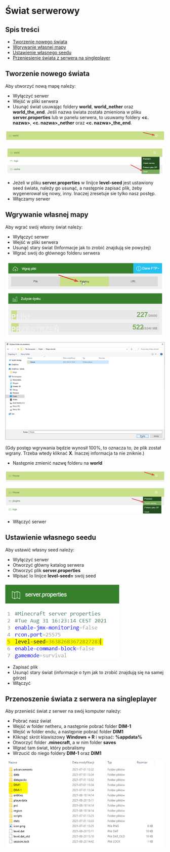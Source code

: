 # Świat serwerowy
## Spis treści
* [Tworzenie nowego świata](#tworzenie)
* [Wgrywanie własnej mapy](#wgrywanie)
* [Ustawienie własnego seedu](#seed)
* [Przeniesienie świata z serwera na singleplayer](#dim)

<a name='tworzenie'></a>
## Tworzenie nowego świata
Aby utworzyć nową mapę należy:
* Wyłączyć serwer
* Wejść w pliki serwera
* Usunąć świat usuwając foldery **world**, **world_nether** oraz **world_the_end**. Jeśli nazwa świata została zmieniona w pliku **server.properties** lub w panelu serwera, to usuwamy foldery **<c. nazwa>**, **<c. nazwa>_nether** oraz **<c. nazwa>_the_end**.

![1](img/world/1.png)

![1](img/world/2.png)
* Jeżeli w pliku **server.properties** w linijce **level-seed** jest ustawiony seed świata, należy go usunąć, a następnie zapisać plik, żeby wygenerował się nowy, inny. Inaczej zresetuje sie tylko nasz postęp.
* Włączamy serwer

<a name='wgrywanie'></a>
## Wgrywanie własnej mapy
Aby wgrać swój własny świat należy:
* Wyłączyć serwer
* Wejść w pliki serwera
* Usunąć stary świat (Informacje jak to zrobić znajdują sie powyżej)
* Wgrać swój do głównego folderu serwera

![1](img/world/3.png)

![1](img/world/4.png)

(Gdy postęp wgrywania będzie wynosił 100%, to oznacza to, że plik został wgrany. Trzeba wtedy kliknać **X**. Inaczej informacja ta nie zniknie.)

* Następnie zmienić nazwę folderu na **world**

![1](img/world/5.png)

![1](img/world/6.png)

* Włączyć serwer

<a name='seed'></a>
## Ustawienie własnego seedu
Aby ustawić własny seed należy:
* Wyłączyć serwer
* Otworzyć główny katalog serwera
* Otworzyć plik **server.properties**
* Wpisać lo linijce **level-seed=** swój seed

![1](img/world/7.png)

* Zapisać plik
* Usunąć stary świat (informacje o tym jak to zrobić znajdują się na samej górze)
* Włączyć 

<a name='dim'></a>
## Przenoszenie świata z serwera na singleplayer
Aby przenieść świat z serwer na swój komputer należy:
* Pobrać nasz świat
* Wejść w folder netheru, a następnie pobrać folder **DIM-1**
* Wejść w folder endu, a następnie pobrać folder **DIM1**
* Kliknąć skrót klawiszowy **Windows + R** i wpisać: **%appdata%**
* Otworzyć folder **.minecraft**, a w nim folder **saves**
* Wgrać tam świat, który pobralismy
* Wrzucić do niego foldery **DIM-1** oraz **DIM1**

![1](img/world/8.png)